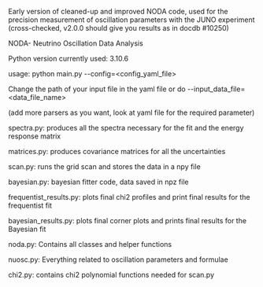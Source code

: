 Early version of cleaned-up and improved NODA code, used for the precision measurement of oscillation parameters with the JUNO experiment (cross-checked, v2.0.0 should give you results as in docdb #10250)

NODA- Neutrino Oscillation Data Analysis

Python version currently used: 3.10.6

usage: python main.py --config=<config_yaml_file> 

Change the path of your input file in the yaml file or do --input_data_file=<data_file_name>

(add more parsers as you want, look at yaml file for the required parameter)

spectra.py: produces all the spectra necessary for the fit and the energy response matrix

matrices.py: produces covariance matrices for all the uncertainties

scan.py: runs the grid scan and stores the data in a npy file

bayesian.py: bayesian fitter code, data saved in npz file

frequentist_results.py: plots final chi2 profiles and print final results for the frequentist fit

bayesian_results.py: plots final corner plots and prints final results for the Bayesian fit

noda.py: Contains all classes and helper functions

nuosc.py: Everything related to oscillation parameters and formulae

chi2.py: contains chi2 polynomial functions needed for scan.py
